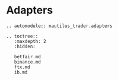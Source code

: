 # Adapters

```{eval-rst}
.. automodule:: nautilus_trader.adapters
```

```{eval-rst}
.. toctree::
   :maxdepth: 2
   :hidden:
   
   betfair.md
   binance.md
   ftx.md
   ib.md
```